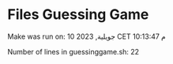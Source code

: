 # Files Guessing Game

Make was run on: 10 جويلية, 2023 CET 10:13:47 م

Number of lines in guessinggame.sh: 22
